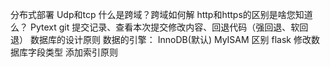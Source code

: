 分布式部署
Udp和tcp
什么是跨域？跨域如何解
http和https的区别是啥您知道么？
Pytext
git 提交记录、查看本次提交修改内容、回退代码（强回退、软回退）
数据库的设计原则
数据的引擎： InnoDB(默认)   MyISAM    区别
flask 修改数据库字段类型
添加索引原则
